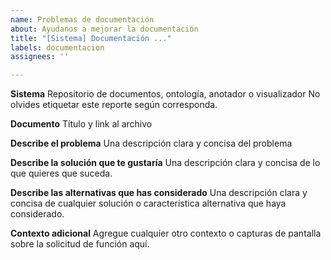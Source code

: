 ```yaml
---
name: Problemas de documentación
about: Ayudanos a mejorar la documentación
title: "[Sistema] Documentación ..."
labels: documentacion
assignees: ''

---
```


**Sistema**
Repositorio de documentos, ontología, anotador o visualizador
No olvides etiquetar este reporte según corresponda.

**Documento**
Título y link al archivo

**Describe el problema**
Una descripción clara y concisa del problema

**Describe la solución que te gustaría**
Una descripción clara y concisa de lo que quieres que suceda.

**Describe las alternativas que has considerado**
Una descripción clara y concisa de cualquier solución o característica alternativa que haya considerado.

**Contexto adicional**
Agregue cualquier otro contexto o capturas de pantalla sobre la solicitud de función aquí.
